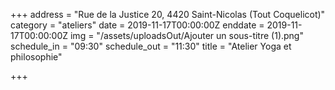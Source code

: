 +++
address = "Rue de la Justice 20, 4420 Saint-Nicolas (Tout Coquelicot)"
category = "ateliers"
date = 2019-11-17T00:00:00Z
enddate = 2019-11-17T00:00:00Z
img = "/assets/uploadsOut/Ajouter un sous-titre (1).png"
schedule_in = "09:30"
schedule_out = "11:30"
title = "Atelier Yoga et philosophie"

+++

